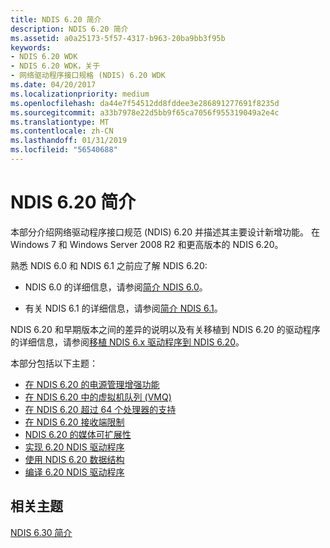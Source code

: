 ```yaml
---
title: NDIS 6.20 简介
description: NDIS 6.20 简介
ms.assetid: a0a25173-5f57-4317-b963-20ba9bb3f95b
keywords:
- NDIS 6.20 WDK
- NDIS 6.20 WDK，关于
- 网络驱动程序接口规格 (NDIS) 6.20 WDK
ms.date: 04/20/2017
ms.localizationpriority: medium
ms.openlocfilehash: da44e7f54512dd8fddee3e286891277691f8235d
ms.sourcegitcommit: a33b7978e22d5bb9f65ca7056f955319049a2e4c
ms.translationtype: MT
ms.contentlocale: zh-CN
ms.lasthandoff: 01/31/2019
ms.locfileid: "56540688"
---
```

# <a name="introduction-to-ndis-620"></a>NDIS 6.20 简介





本部分介绍网络驱动程序接口规范 (NDIS) 6.20 并描述其主要设计新增功能。 在 Windows 7 和 Windows Server 2008 R2 和更高版本的 NDIS 6.20。

熟悉 NDIS 6.0 和 NDIS 6.1 之前应了解 NDIS 6.20:

-   NDIS 6.0 的详细信息，请参阅[简介 NDIS 6.0](introduction-to-ndis-6-0.md)。

-   有关 NDIS 6.1 的详细信息，请参阅[简介 NDIS 6.1](introduction-to-ndis-6-1.md)。

NDIS 6.20 和早期版本之间的差异的说明以及有关移植到 NDIS 6.20 的驱动程序的详细信息，请参阅[移植 NDIS 6.x 驱动程序到 NDIS 6.20](porting-ndis-6-x-drivers-to-ndis-6-20.md)。

本部分包括以下主题：

-   [在 NDIS 6.20 的电源管理增强功能](power-management-enhancements-in-ndis-6-20.md)
-   [在 NDIS 6.20 中的虚拟机队列 (VMQ)](virtual-machine-queue--vmq--in-ndis-6-20.md)
-   [在 NDIS 6.20 超过 64 个处理器的支持](support-for-more-than-64-processors-in-ndis-6-20.md)
-   [在 NDIS 6.20 接收端限制](receive-side-throttle-in-ndis-6-20.md)
-   [NDIS 6.20 的媒体可扩展性](media-extensibility-in-ndis-6-20.md)
-   [实现 6.20 NDIS 驱动程序](implementing-an-ndis-6-20-driver.md)
-   [使用 NDIS 6.20 数据结构](using-ndis-6-20-data-structures.md)
-   [编译 6.20 NDIS 驱动程序](compiling-an-ndis-6-20-driver.md)

## <a name="related-topics"></a>相关主题


[NDIS 6.30 简介](introduction-to-ndis-6-30.md)

 

 






